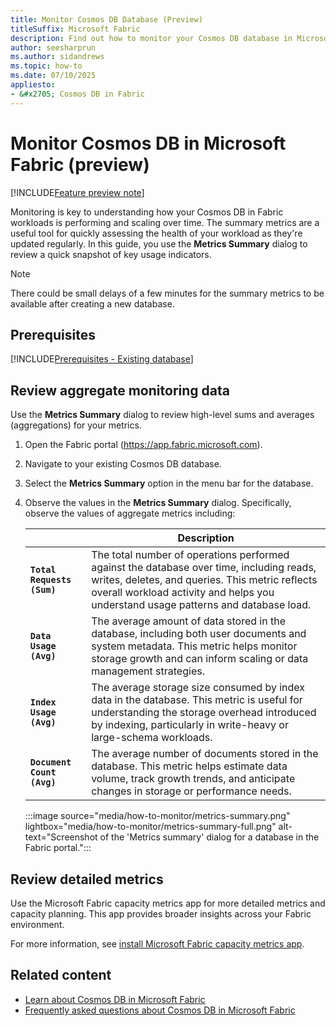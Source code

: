 ```yaml
---
title: Monitor Cosmos DB Database (Preview)
titleSuffix: Microsoft Fabric
description: Find out how to monitor your Cosmos DB database in Microsoft Fabric during the preview, including available metrics and monitoring tools.
author: seesharprun
ms.author: sidandrews
ms.topic: how-to
ms.date: 07/10/2025
appliesto:
- &#x2705; Cosmos DB in Fabric
---
```


# Monitor Cosmos DB in Microsoft Fabric (preview)

[!INCLUDE[Feature preview note](../../includes/feature-preview-note.md)]

Monitoring is key to understanding how your Cosmos DB in Fabric workloads is performing and scaling over time. The summary metrics are a useful tool for quickly assessing the health of your workload as they're updated regularly. In this guide, you use the **Metrics Summary** dialog to review a quick snapshot of key usage indicators.

> [!NOTE]
> There could be small delays of a few minutes for the summary metrics to be available after creating a new database.

## Prerequisites

[!INCLUDE[Prerequisites - Existing database](includes/prerequisite-existing-database.md)]

## Review aggregate monitoring data

Use the **Metrics Summary** dialog to review high-level sums and averages (aggregations) for your metrics.

1. Open the Fabric portal (<https://app.fabric.microsoft.com>).

1. Navigate to your existing Cosmos DB database.

1. Select the **Metrics Summary** option in the menu bar for the database.

1. Observe the values in the **Metrics Summary** dialog. Specifically, observe the values of aggregate metrics including:

    | | Description |
    | --- | --- |
    | **`Total Requests (Sum)`** | The total number of operations performed against the database over time, including reads, writes, deletes, and queries. This metric reflects overall workload activity and helps you understand usage patterns and database load. |
    | **`Data Usage (Avg)`** | The average amount of data stored in the database, including both user documents and system metadata. This metric helps monitor storage growth and can inform scaling or data management strategies. |
    | **`Index Usage (Avg)`** | The average storage size consumed by index data in the database. This metric is useful for understanding the storage overhead introduced by indexing, particularly in write-heavy or large-schema workloads. |
    | **`Document Count (Avg)`** | The average number of documents stored in the database. This metric helps estimate data volume, track growth trends, and anticipate changes in storage or performance needs. |

    :::image source="media/how-to-monitor/metrics-summary.png" lightbox="media/how-to-monitor/metrics-summary-full.png" alt-text="Screenshot of the 'Metrics summary' dialog for a database in the Fabric portal.":::

## Review detailed metrics

Use the Microsoft Fabric capacity metrics app for more detailed metrics and capacity planning. This app provides broader insights across your Fabric environment.

For more information, see [install Microsoft Fabric capacity metrics app](../../enterprise/metrics-app-install.md).

## Related content

- [Learn about Cosmos DB in Microsoft Fabric](overview.md)
- [Frequently asked questions about Cosmos DB in Microsoft Fabric](faq.yml)
